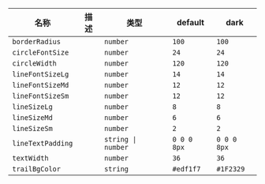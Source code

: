 | 名称 | 描述 | 类型 | default | dark |
|---|---|---|---|---|
| `borderRadius` |  | `number` | `100` | `100` |
| `circleFontSize` |  | `number` | `24` | `24` |
| `circleWidth` |  | `number` | `120` | `120` |
| `lineFontSizeLg` |  | `number` | `14` | `14` |
| `lineFontSizeMd` |  | `number` | `12` | `12` |
| `lineFontSizeSm` |  | `number` | `12` | `12` |
| `lineSizeLg` |  | `number` | `8` | `8` |
| `lineSizeMd` |  | `number` | `6` | `6` |
| `lineSizeSm` |  | `number` | `2` | `2` |
| `lineTextPadding` |  | `string \| number` | `0 0 0 8px` | `0 0 0 8px` |
| `textWidth` |  | `number` | `36` | `36` |
| `trailBgColor` |  | `string` | `#edf1f7` | `#1F2329` |
